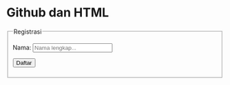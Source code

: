 <!DOCTYPE html>
<html>
<head>
<title>github dan html</title>
</head>
<body>
<h1>Github dan HTML</h1>
<form action="contact.php" method="POST"> 
<fieldset> 
<legend>Registrasi</legend> 
<p> 
<label>Nama:</label> 
<input type="text" name="nama" placeholder="Nama lengkap..." /> 
<p> 
<input type="submit" name="submit" value="Daftar" /> 
</p> 
</fieldset> 
</form> 
</body>
</html>
